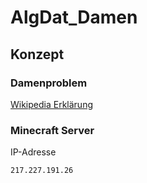 # AlgDat_Damen

## Konzept 

### Damenproblem
[Wikipedia Erklärung](https://de.wikipedia.org/wiki/Damenproblem)

### Minecraft Server 

IP-Adresse
```
217.227.191.26
```


